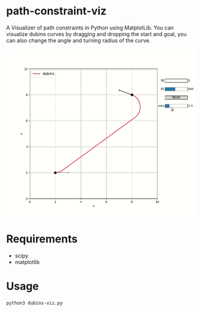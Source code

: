 # path-constraint-viz

A Visualizer of path constraints in Python using MatplotLib. You can visualize dubins curves by dragging and dropping the start and goal, you can also change the angle and turning radius of the curve.

<!-- Dubins algorithm based on: https://github.com/zhm-real/CurvesGenerator -->

![](https://github.com/VicenteQueiroz/path-constraint-viz/blob/main/dubins_demo.gif)

# Requirements

- scipy
- matplotlib

# Usage

```
python3 dubins-viz.py
```
